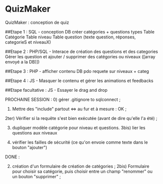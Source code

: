 # QuizMaker
QuizMaker : conception de quiz

##Etape 1 : SQL - conception DB
créer catégories + questions types
Table Catégorie
Table niveau
Table question (texte question, réponses, categorieS et niveauX)

##Etape 2 : PHP/SQL - Interace de création des questions et des categories
Gérer les question et ajouter / supprimer des catégories ou niveaux ([array envoyé a la DB)])

##Etape 3  : PHP - afficher contenu DB
pdo requete sur niveaux + categ

##Etape 4 : JS - Masquer le contenu et gérer les animations et feedbacks

##Etape facultative : JS - Essayer le drag and drop


PROCHAINE SESSION :
0) gérer .gitignore to sqlconnect ;

1) Mettre des "include" partout <=> au fur et à mesure : OK ;

2ter) Vérifier si la requête s'est bien exécutée (avant de dire qu'elle l'a été) ;

3) dupliquer modèle catégorie pour niveau et questions.
3bis) lier les questions aux niveaux

4) vérifier les failles de sécurité (ce qu'on envoie comme texte dans le bouton "ajouter")




DONE : 

2) création d'un formulaire de création de catégories ;
2bis) Formulaire pour choisir sa catégorie, puis choisir entre un champ "renommer" ou un bouton "supprimer" ;